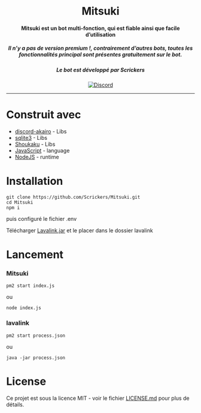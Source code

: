 <h1 align="center">
  <br>
    Mitsuki
  <br>
 </h1>
<h4 align="center">Mitsuki est un bot multi-fonction, qui est fiable ainsi que facile d’utilisation </h4>
<h5 align="center">Il n’y a pas de version premium !, contrairement d’autres bots, toutes les fonctionnalités principal sont présentes gratuitement sur le bot.</h5>
<h5 align="center">Le bot est développé par Scrickers</h5>
  <p align="center">
      <a href="https://discord.gg/En6aXbA" target="_blank"><img src="https://discordapp.com/api/guilds/547442742444163073/embed.png" alt="Discord"></a>
  </p>
  
-------------------

# Construit avec

* [discord-akairo](https://discord-akairo.github.io/#/) - Libs
* [sqlite3](https://www.npmjs.com/package/sqlite3) - Libs
* [Shoukaku](https://deivu.github.io/Shoukaku/?api) - Libs
* [JavaScript](https://developer.mozilla.org/fr/docs/Web/JavaScript) - language
* [NodeJS](https://nodejs.org/en/) - runtime

# Installation
```
git clone https://github.com/Scrickers/Mitsuki.git
cd Mitsuki
npm i 
```
puis configuré le fichier .env

Télécharger [Lavalink.jar](https://github.com/freyacodes/Lavalink) et le placer dans le dossier lavalink
# Lancement

### Mitsuki
``` 
pm2 start index.js
```
ou
``` 
node index.js
```
### lavalink
``` 
pm2 start process.json
```
ou
``` 
java -jar process.json
```

# License

Ce projet est sous la licence MIT - voir le fichier [LICENSE.md](LICENSE.md) pour plus de détails.